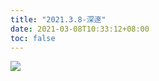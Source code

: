 ```yaml
---
title: "2021.3.8-深邃"
date: 2021-03-08T10:33:12+08:00
toc: false
---
```


![](https://cdn.jsdelivr.net/gh/xunhs/image_host@master/PicX/20210310093855.jpg)

<!--more-->